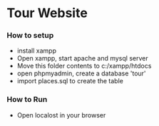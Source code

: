 # Tour Website

### How to setup

- install xampp
- Open xampp, start apache and mysql server
- Move this folder contents to c:/xampp/htdocs
- open phpmyadmin, create a database 'tour'
- import places.sql to create the table

### How to Run 
- Open localost in your browser